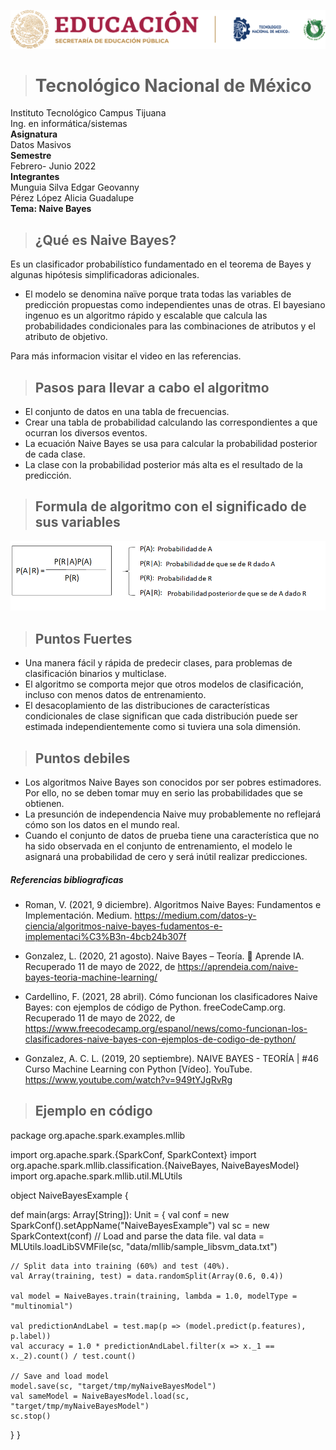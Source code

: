 ![logo](/imagenes/tec.png)
># **Tecnológico Nacional de México**
Instituto Tecnológico Campus Tijuana  
Ing. en informática/sistemas  
**Asignatura**  
Datos Masivos  
**Semestre**  
Febrero- Junio 2022  
**Integrantes**  
Munguia Silva Edgar Geovanny  
Pérez López Alicia Guadalupe  
**Tema: Naive Bayes**  


> ##                     **¿Qué es Naive Bayes?**

 Es un clasificador probabilístico fundamentado en el teorema de Bayes y algunas hipótesis simplificadoras adicionales.
 - El modelo se denomina naïve porque trata todas las variables de predicción propuestas como independientes unas de otras. El bayesiano ingenuo es un algoritmo rápido y escalable que calcula las probabilidades condicionales para las combinaciones de atributos y el atributo de objetivo. 
 
 Para más informacion visitar el video en las referencias.


>##                     **Pasos para llevar a cabo el algoritmo**

- El conjunto de datos en una tabla de frecuencias.
- Crear una tabla de probabilidad calculando las correspondientes a que ocurran los diversos eventos.
- La ecuación Naive Bayes se usa para calcular la probabilidad posterior de cada clase.
- La clase con la probabilidad posterior más alta es el resultado de la predicción.


>##                  **Formula de algoritmo con el significado de sus variables**
![Formula](/imagenes/Formula.png)

>##                     **Puntos Fuertes**
- Una manera fácil y rápida de predecir clases, para problemas de clasificación binarios y multiclase.
- El algoritmo se comporta mejor que otros modelos de clasificación, incluso con menos datos de entrenamiento.
- El desacoplamiento de las distribuciones de características condicionales de clase significan que cada distribución puede ser estimada independientemente como si tuviera una sola dimensión.

>##                      **Puntos debiles**
- Los algoritmos Naive Bayes son conocidos por ser pobres estimadores. Por ello, no se deben tomar muy en serio las probabilidades que se obtienen.
- La presunción de independencia Naive muy probablemente no reflejará cómo son los datos en el mundo real.
- Cuando el conjunto de datos de prueba tiene una característica que no ha sido observada en el conjunto de entrenamiento, el modelo le asignará una probabilidad de cero y será inútil realizar predicciones.

##### Referencias bibliograficas 

- Roman, V. (2021, 9 diciembre). Algoritmos Naive Bayes: Fundamentos e Implementación. Medium. https://medium.com/datos-y-ciencia/algoritmos-naive-bayes-fudamentos-e-implementaci%C3%B3n-4bcb24b307f

- Gonzalez, L. (2020, 21 agosto). Naive Bayes – Teoría. 🤖 Aprende IA. Recuperado 11 de mayo de 2022, de https://aprendeia.com/naive-bayes-teoria-machine-learning/

- Cardellino, F. (2021, 28 abril). Cómo funcionan los clasificadores Naive Bayes: con ejemplos de código de Python. freeCodeCamp.org. Recuperado 11 de mayo de 2022, de https://www.freecodecamp.org/espanol/news/como-funcionan-los-clasificadores-naive-bayes-con-ejemplos-de-codigo-de-python/

- Gonzalez, A. C. L. (2019, 20 septiembre). NAIVE BAYES - TEORÍA | #46 Curso Machine Learning con Python [Vídeo]. YouTube. https://www.youtube.com/watch?v=949tYJgRvRg  

>##                       **Ejemplo en código**  

package org.apache.spark.examples.mllib

import org.apache.spark.{SparkConf, SparkContext}
import org.apache.spark.mllib.classification.{NaiveBayes, NaiveBayesModel}
import org.apache.spark.mllib.util.MLUtils

object NaiveBayesExample {

  def main(args: Array[String]): Unit = {
    val conf = new SparkConf().setAppName("NaiveBayesExample")
    val sc = new SparkContext(conf)
    // Load and parse the data file.
    val data = MLUtils.loadLibSVMFile(sc, "data/mllib/sample_libsvm_data.txt")

    // Split data into training (60%) and test (40%).
    val Array(training, test) = data.randomSplit(Array(0.6, 0.4))

    val model = NaiveBayes.train(training, lambda = 1.0, modelType = "multinomial")

    val predictionAndLabel = test.map(p => (model.predict(p.features), p.label))
    val accuracy = 1.0 * predictionAndLabel.filter(x => x._1 == x._2).count() / test.count()

    // Save and load model
    model.save(sc, "target/tmp/myNaiveBayesModel")
    val sameModel = NaiveBayesModel.load(sc, "target/tmp/myNaiveBayesModel")
    sc.stop()
  }
}
